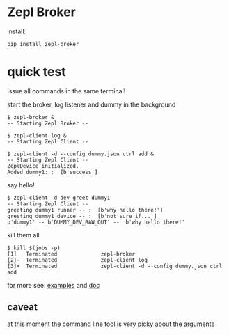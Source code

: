 # Zepl Broker
install:
```
pip install zepl-broker
```

# quick test
issue all commands in the same terminal!

start the broker, log listener and dummy in the background
```
$ zepl-broker &
-- Starting Zepl Broker --

$ zepl-client log &
-- Starting Zepl Client --

$ zepl-client -d --config dummy.json ctrl add &
-- Starting Zepl Client --
ZeplDevice initialized.
Added dummy1: :  [b'success']
```

say hello!
```
$ zepl-client -d dev greet dummy1
-- Starting Zepl Client --
greeting dummy1 runner -- :  [b'why hello there!']
greeting dummy1 device -- :  [b'not sure if...']
b'dummy1' -- b'DUMMY_DEV_RAW_OUT' --  b'why hello there!'
```

kill them all
```
$ kill $(jobs -p)
[1]   Terminated              zepl-broker
[2]-  Terminated              zepl-client log
[3]+  Terminated              zepl-client -d --config dummy.json ctrl add
```

for more see: [examples](examples/) and [doc](doc/)

## caveat
at this moment the command line tool is very picky about the arguments
